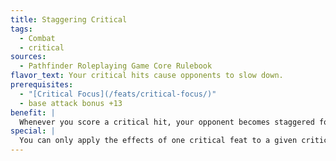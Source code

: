 ```yaml
---
title: Staggering Critical
tags:
  - Combat
  - critical
sources:
  - Pathfinder Roleplaying Game Core Rulebook
flavor_text: Your critical hits cause opponents to slow down.
prerequisites:
  - "[Critical Focus](/feats/critical-focus/)"
  - base attack bonus +13
benefit: |
  Whenever you score a critical hit, your opponent becomes staggered for 1d4+1 rounds. A successful Fortitude save reduces the duration to 1 round. The DC of this Fortitude save is equal to 10 + your base attack bonus. The effects of this feat do not stack. Additional hits instead add to the duration.
special: |
  You can only apply the effects of one critical feat to a given critical hit unless you possess [Critical Mastery](/feats/critical-mastery/).
---
```


